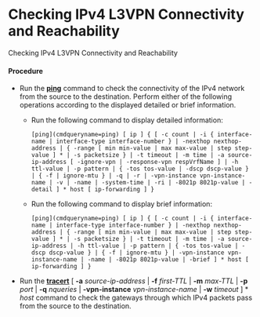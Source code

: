 Checking IPv4 L3VPN Connectivity and Reachability
=================================================

Checking IPv4 L3VPN Connectivity and Reachability

#### Procedure

* Run the [**ping**](cmdqueryname=ping) command to check the connectivity of the IPv4 network from the source to the destination. Perform either of the following operations according to the displayed detailed or brief information.
  
  
  + Run the following command to display detailed information:
    ```
    [ping](cmdqueryname=ping) [ ip ] { [ -c count | -i { interface-name | interface-type interface-number } | -nexthop nexthop-address | { -range [ min min-value | max max-value | step step-value ] * | -s packetsize } | -t timeout | -m time | -a source-ip-address [ -ignore-vpn | -response-vpn respVrfName ] | -h ttl-value | -p pattern | { -tos tos-value | -dscp dscp-value } | { -f | ignore-mtu } | -q | -r | -vpn-instance vpn-instance-name | -v | -name | -system-time | -ri | -8021p 8021p-value | -detail ] * host [ ip-forwarding ] }
    ```
  + Run the following command to display brief information:
    ```
    [ping](cmdqueryname=ping) [ ip ] { [ -c count | -i { interface-name | interface-type interface-number } | -nexthop nexthop-address | { -range [ min min-value | max max-value | step step-value ] * | -s packetsize } | -t timeout | -m time | -a source-ip-address | -h ttl-value | -p pattern | { -tos tos-value | -dscp dscp-value } | { -f | ignore-mtu } | -vpn-instance vpn-instance-name | -name | -8021p 8021p-value | -brief ] * host [ ip-forwarding ] }
    ```
* Run the [**tracert**](cmdqueryname=tracert) [ **-a** *source-ip-address* | **-f** *first-TTL* | **-m** *max-TTL* | **-p** *port* | **-q** *nqueries* | **-vpn-instance** *vpn-instance-name* | **-w** *timeout* ] \* *host* command to check the gateways through which IPv4 packets pass from the source to the destination.